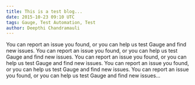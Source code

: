 ```yaml
---
title: This is a test blog...
date: 2015-10-23 09:10 UTC
tags: Gauge, Test Automation, Test
author: Deepthi Chandramauli
---
```


You can report an issue you found, or you can help us test Gauge and find new issues. You can report an issue you found, or you can help us test Gauge and find new issues. You can report an issue you found, or you can help us test Gauge and find new issues. You can report an issue you found, or you can help us test Gauge and find new issues. You can report an issue you found, or you can help us test Gauge and find new issues...


